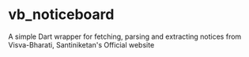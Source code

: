 # vb_noticeboard
A simple Dart wrapper for fetching, parsing and extracting notices from Visva-Bharati, Santiniketan's Official website
